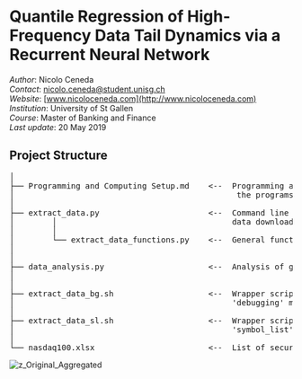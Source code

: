 # Quantile Regression of High-Frequency Data Tail Dynamics via a Recurrent Neural Network

*Author*: Nicolo Ceneda \
*Contact*: nicolo.ceneda@student.unisg.ch \
*Website*: [www.nicoloceneda.com](http://www.nicoloceneda.com) \
*Institution*: University of St Gallen \
*Course*: Master of Banking and Finance \
*Last update*: 20 May 2019

## Project Structure
<pre>
│
├── Programming and Computing Setup.md    <--  Programming and computing setup required to execute
│                                               the programs. 
│
├── extract_data.py                       <--  Command line interface to extract and clean trade 
│        │                                     data downloaded from the wrds database.
│        │
│        └── extract_data_functions.py    <--  General functions called in 'extract_data.py'
│
│
├── data_analysis.py                      <--  Analysis of general data.
│
│
├── extract_data_bg.sh                    <--  Wrapper script to execute 'extract_data.py' in 
│                                              'debugging' mode.
│
├── extract_data_sl.sh                    <--  Wrapper script to execute extract_data.py in 
│                                              'symbol_list' mode.
│
└── nasdaq100.xlsx                        <--  List of securities extracted
</pre>

![z_Original_Aggregated](https://user-images.githubusercontent.com/47401951/58116887-b1b6cb80-7bfd-11e9-9457-cca3e8dd3fea.png)
